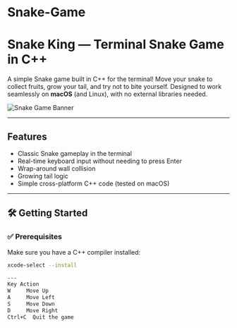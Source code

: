 # Snake-Game

# Snake King — Terminal Snake Game in C++

A simple Snake game built in C++ for the terminal! Move your snake to collect fruits, grow your tail, and try not to bite yourself. Designed to work seamlessly on **macOS** (and Linux), with no external libraries needed.

![Snake Game Banner](https://via.placeholder.com/800x200?text=Snake+King+Terminal+Game) <!-- Optional: replace with real image -->

---

## Features

- Classic Snake gameplay in the terminal
- Real-time keyboard input without needing to press Enter
- Wrap-around wall collision
- Growing tail logic
- Simple cross-platform C++ code (tested on macOS)

---

## 🛠️ Getting Started

### ✅ Prerequisites

Make sure you have a C++ compiler installed:

```bash
xcode-select --install

---
Key	Action
W	  Move Up
A	  Move Left
S	  Move Down
D	  Move Right
Ctrl+C	Quit the game

